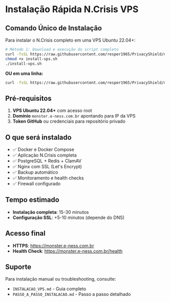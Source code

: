 # Instalação Rápida N.Crisis VPS

## Comando Único de Instalação

Para instalar o N.Crisis completo em uma VPS Ubuntu 22.04+:

```bash
# Método 1: Download e execução do script completo
curl -fsSL https://raw.githubusercontent.com/resper1965/PrivacyShield/main/install-vps-complete.sh -o install-vps.sh
chmod +x install-vps.sh
./install-vps.sh
```

**OU em uma linha:**
```bash
curl -fsSL https://raw.githubusercontent.com/resper1965/PrivacyShield/main/install-vps-complete.sh | sudo bash
```

## Pré-requisitos

1. **VPS Ubuntu 22.04+** com acesso root
2. **Domínio** `monster.e-ness.com.br` apontando para IP da VPS
3. **Token GitHub** ou credenciais para repositório privado

## O que será instalado

- ✅ Docker e Docker Compose
- ✅ Aplicação N.Crisis completa
- ✅ PostgreSQL + Redis + ClamAV
- ✅ Nginx com SSL (Let's Encrypt)
- ✅ Backup automático
- ✅ Monitoramento e health checks
- ✅ Firewall configurado

## Tempo estimado

- **Instalação completa**: 15-30 minutos
- **Configuração SSL**: +5-10 minutos (depende do DNS)

## Acesso final

- **HTTPS**: https://monster.e-ness.com.br
- **Health Check**: https://monster.e-ness.com.br/health

## Suporte

Para instalação manual ou troubleshooting, consulte:
- `INSTALACAO_VPS.md` - Guia completo
- `PASSO_A_PASSO_INSTALACAO.md` - Passo a passo detalhado
